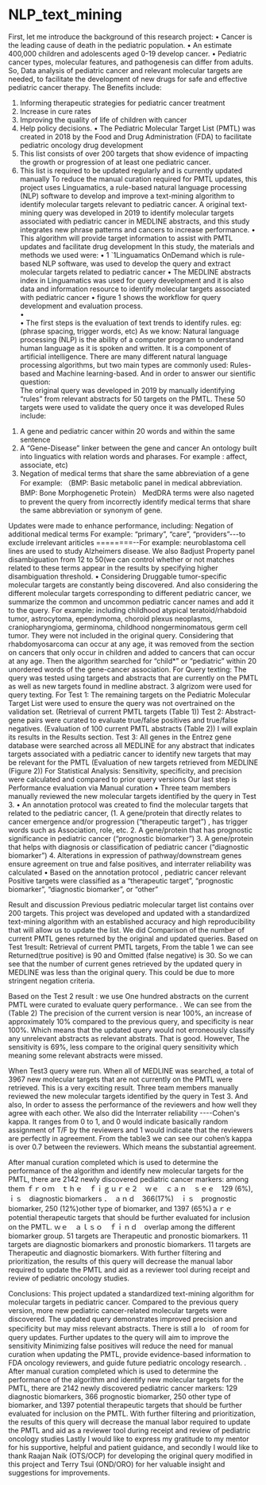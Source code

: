 # NLP_text_mining
First, let me introduce the background of this research project:
•	Cancer is the leading cause of death in the pediatric population.
•	An estimate 400,000 children and adolescents aged 0-19 develop cancer. 
•	Pediatric cancer types, molecular features, and pathogenesis can differ from adults. 
                                           So, Data analysis of pediatric cancer and relevant molecular targets are needed,  to facilitate the development of new drugs for safe and effective pediatric cancer therapy.  The Benefits include:
1)	Informing therapeutic strategies for pediatric cancer treatment
2)	Increase in cure rates 
3)	Improving the quality of life of children with cancer
4)	Help policy decisions. 
•	The Pediatric Molecular Target List (PMTL) was created in 2018 by the Food and Drug Administration (FDA) to facilitate pediatric oncology drug development
1)	This list consists of over 200 targets that show evidence of impacting the growth or progression of at least one pediatric cancer. 
2)	This list is required to be updated regularly and is currently updated manually
To reduce the manual curation required for PMTL updates, this project uses Linguamatics, a rule-based natural language processing (NLP) software to develop and improve a text-mining algorithm to identify molecular targets relevant to pediatric cancer. A original text-mining query was developed in 2019 to identify molecular targets associated with pediatric cancer in MEDLINE abstracts, and this study integrates new phrase patterns and cancers to increase performance.
•	This algorithm will provide target information to assist with PMTL updates and facilitate drug development
In this study, the materials and methods we used were:
•	1 `1Linguamatics OnDemand which is rule-based NLP software, was used to develop the query and extract molecular targets related to pediatric cancer
•	The MEDLINE abstracts index in Linguamatics was used for query development and it is also data and information resource to identify molecular targets associated with pediatric cancer
•	figure 1 shows the workflow for query development and evaluation process.                                                                                                                                                                                                                                                                                                                                                                                                                                                              
•	 
•	The first steps is the evaluation of text trends to identify rules.  eg: (phrase spacing, trigger words, etc)
As we know: Natural language processing (NLP) is the ability of a computer program to understand human language as it is spoken and written. It is a component of artificial intelligence. There are many different natural language processing algorithms, but two main types are commonly used: Rules-based and Machine learning-based. And in order to answer our sientific question:  
The original query was developed in 2019 by manually identifying “rules” from relevant abstracts for 50 targets on the PMTL. 
These 50 targets were used to validate the query once it was developed
Rules include:
1.	A gene and pediatric cancer within 20 words and within the same sentence
2.	A “Gene-Disease” linker between the gene and cancer
An ontology built into linguatics with relation words and pharases. For example : affect, associate, etc)
3.	Negation of medical terms that share the same abbreviation of a gene
For example: （BMP: Basic metabolic panel in medical abbreviation. BMP: Bone Morphogenetic Protein）
MedDRA terms were also nageted to prevent the query from incorrectly identify medical terms that share the same abbreviation or synonym of gene. 

Updates were made to enhance performance, including:
Negation of additional medical terms
For example:  “primary”, “care”, “providers”---to exclude irrelevant ariticles
========--For example: neuroblastoma cell lines are used to study Alzheimers disease.
 We also 8adjust Property panel disambiguation from 12 to 50(we can control whether or not matches related to these terms appear in the results by specifying higher disambiguation threshold. 
•	Considering Druggable tumor-specific molecular targets are constantly being discovered. And also considering the different molecular targets corresponding to different pediatric cancer, we summarize the common and uncommon pediatric cancer names and add it to the query. For example: including childhood atypical teratoid/rhabdoid tumor, astrocytoma, ependymoma, choroid plexus neoplasms, craniopharyngioma, germinoma, childhood nongerminomatous germ cell tumor. They were not included in the original query. Considering that rhabdomyosarcoma can occur at any age, it was removed from the section on cancers that only occur in children and added to cancers that can occur at any age. Then the algorithm searched for “child*” or “pediatric” within 20 unordered words of the gene-cancer association.
For Query texting: 
The query was tested using targets and abstracts that are currently on the PMTL as well as new targets found in medline abstract. 3 algrizom were used for query texting.
For Test 1: The remaining targets on the Pediatric Molecular Target List were used to ensure the query was not overtrained on the validation set. (Retrieval of current PMTL targets (Table 1))
Test 2: Abstract-gene pairs were curated to evaluate true/false positives and true/false negatives. (Evaluation of 100 current PMTL abstracts (Table 2)) I will explain its results in the Results section.
Test 3: All genes in the Entrez gene database were searched across all MEDLINE for any abstract that indicates targets associated with a pediatric cancer to identify new targets that may be relevant for the PMTL (Evaluation of new targets retrieved from MEDLINE (Figure 2))
For Statistical Analysis:
Sensitivity, specificity, and precision were calculated and compared to prior query versions
Our last step is Performance evaluation via Manual curation
•  Three team members manually reviewed the new molecular targets identified by the query in Test 3. 
•  An annotation protocol was created to find the molecular targets that related to the pediatric cancer, (1. A gene/protein that directly relates to cancer emergence and/or progression (“therapeutic target”) , has trigger words such as Association, role, etc. 2. A gene/protein that has prognostic significance in pediatric cancer (“prognostic biomarker”) 3. A gene/protein that helps with diagnosis or classification of pediatric cancer (“diagnostic biomarker”) 4. Alterations in expression of pathway/downstream genes 
ensure agreement on true and false positives, and interrater reliability was calculated
•  Based on the annotation protocol , pediatric cancer relevant Positive targets were classified as a “therapeutic target”, “prognostic biomarker”, “diagnostic biomarker”, or “other”

Result and discussion
Previous pediatric molecular target list contains over 200 targets. This project was developed and updated with a standardized text-mining algorithm with an established accuracy and high reproducibility that will allow us to update the list.
We did Comparison of the number of current PMTL genes returned by the original and updated queries. 
Based on Test 1result: Retrieval of current PMTL targets, From the table 1 we can see Returned(true positive) is 90 and Omitted (false negative) is 30.  So we can see that the number of current genes retrieved by the updated query in MEDLINE was less than the original query. This could be due to more stringent negation criteria.

Based on the Test 2 result : we use One hundred abstracts on the current PMTL were curated to evaluate query performance.  . We can see from the  (Table 2) The precision of the current version is near 100%, an increase of approximately 10% compared to the previous query, and specificity is near 100%. Which means that the updated query would not erroneously classify any unrelevant abstracts as relevant abstrats. That is good. However, The sensitivity is 69%,  less compare to the original query sensitivity which meaning some relevant abstracts were missed.

When Test3 query were run. When all of MEDLINE was searched, a total of 3967 new molecular targets that are not currently on the PMTL were retrieved. This is a very exciting result. Three team members manually reviewed the new molecular targets identified by the query in Test 3. And also, 
In order to assess the performance of the reviewers and how well they agree with each other.
We also did the Interrater reliability ----Cohen's kappa. It ranges from 0 to 1, and 0 would indicate basically random assignment of T/F by the reviewers and 1 would indicate that the reviewers are perfectly in agreement. 
From the table3 we can see our cohen’s kappa is over 0.7 between the reviewers. Which means the substantial agreement. 

After manual curation completed which is used to determine the performance of the algorithm and identify new molecular targets for the PMTL, there are 2142 newly discovered pediatric cancer markers: among them ｆｒｏｍ　ｔｈｅ　ｆｉｇｕｒｅ２　ｗｅ　ｃａｎ　ｓｅｅ　129 (6%), ｉｓ　diagnostic biomarkers ．　ａｎｄ　366(17%)　ｉｓ　prognostic biomarker, 250 (12%)other type of biomarker, and 1397 (65%)ａｒｅ　potential therapeutic targets that should be further evaluated for inclusion on the PMTL. ｗｅ　ａｌｓｏ　ｆｉｎｄ　overlap among the different biomarker group. 51 targets are Therapeutic and pronostic biomarkers. 11 targets are diagnostic biomarkers and pronostic biomarkers. 11 targets are Therapeutic and diagnostic biomarkers. With further filtering and prioritization, the results of this query will decrease the manual labor required to update the PMTL and aid as a reviewer tool during receipt and review of pediatric oncology studies.

Conclusions:
This project updated a standardized text-mining algorithm for molecular targets in pediatric cancer. Compared to the previous query version, more new pediatric cancer-related molecular targets were discovered.
The updated query demonstrates improved precision and specificity but may miss relevant abstracts. There is still a lo　of room for query updates.
Further updates to the query will aim to improve the sensitivity
Minimizing false positives will reduce the need for manual curation when updating the PMTL, provide evidence-based information to FDA oncology reviewers, and guide future pediatric oncology research. . After manual curation completed which is used to determine the performance of the algorithm and identify new molecular targets for the PMTL, there are 2142 newly discovered pediatric cancer markers: 129 diagnostic biomarkers, 366 prognostic biomarker, 250 other type of biomarker, and 1397 potential therapeutic targets that should be further evaluated for inclusion on the PMTL. With further filtering and prioritization, the results of this query will decrease the manual labor required to update the PMTL and aid as a reviewer tool during receipt and review of pediatric oncology studies
Lastly I would like to express my gratitude to my mentor for his supportive, helpful and patient guidance, and secondly I would like to thank Raajan Naik (OTS/OCP) for developing the original query modified in this project and Terry Tsui (OND/ORO) for her valuable insight and suggestions for improvements.  
